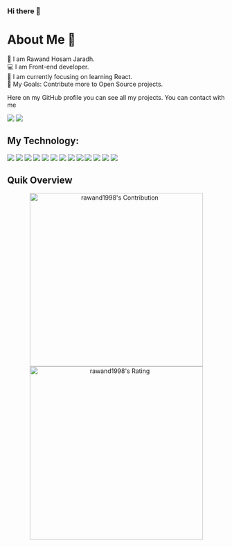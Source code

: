 ### Hi there 👋

<h1>About Me 📌</h1>

👋 I am Rawand Hosam Jaradh.<br/>
💻 I am Front-end developer.<br/>
🌱 I am currently focusing on learning  React.<br/>
🥅 My Goals: Contribute more to Open Source projects.<br/>


Here on my GitHub profile you can see all my projects. You can contact with me 
 
[![](https://img.shields.io/badge/linkedin-Rawand-brightgreen)](https://www.linkedin.com/in/rawand-jaradh-a27894198/)
[![](https://img.shields.io/badge/Gamil-rawandgaradh@gmail.com-red)](mailto:rawandgaradh@gmail.com)

        
        
        
<h2> My Technology: </h2>

![](https://i.imgur.com/tn8XrT3.png) ![](https://i.imgur.com/u3PDdB7.png) ![](https://i.imgur.com/DEsdxki.png) ![](https://i.imgur.com/V4JEmYL.png) ![](https://i.imgur.com/OuE62Np.png) ![](https://i.imgur.com/c7ixPxY.png) ![](https://i.imgur.com/Vm1Z2m8.png) ![](https://i.imgur.com/Bm8UWtO.png) ![](https://i.imgur.com/rX6kRge.png) ![](https://i.imgur.com/kmBXs6W.png)  ![](https://i.imgur.com/Sp7gLck.png) ![](https://i.imgur.com/XEv8Q6O.png) ![](https://i.imgur.com/KAEpGgN.png) 



<h2>Quik Overview</h2>
<p align = "center">
  <img src = "https://github-readme-stats.vercel.app/api?username=rawand1998&count_private=true&theme=default&hide_border=false" alt = "rawand1998's Contribution" width = 400 >
  <img src = "https://github-readme-streak-stats.herokuapp.com?user=rawand1998&count_private=true&theme=default&hide_border=false" alt = "rawand1998's Rating" width = 400 >

</p>

